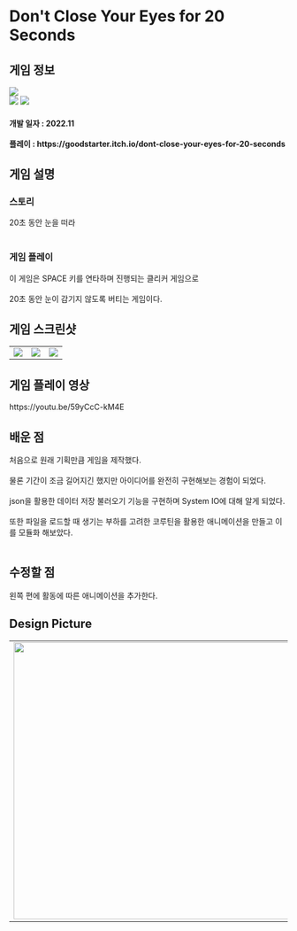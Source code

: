 # Don't Close Your Eyes for 20 Seconds
<div>
    <h2> 게임 정보 </h2>
    <img src = "https://img.itch.zone/aW1nLzEwNTk3Mzg2LnBuZw==/347x500/gP8twm.png"><br>
    <img src="https://img.shields.io/badge/Unity-yellow?style=flat-square&logo=Unity&logoColor=FFFFFF"/>
    <img src="https://img.shields.io/badge/Clicker-gray"/>
    <h4> 개발 일자 : 2022.11 <br><br>
    플레이 : https://goodstarter.itch.io/dont-close-your-eyes-for-20-seconds
    
  </div>
  <div>
    <h2> 게임 설명 </h2>
    <h3> 스토리 </h3>
     20초 동안 눈을 떠라<br><br>
    <h3> 게임 플레이 </h3>
     이 게임은 SPACE 키를 연타하며 진행되는 클리커 게임으로 <br><br>
     20초 동안 눈이 감기지 않도록 버티는 게임이다.
  </div> 
  <div>
    <h2> 게임 스크린샷 </h2>
      <table>
        <td><img src = "https://img.itch.zone/aW1hZ2UvMTcyMTk0Mi8xMDE3ODIzMy5wbmc=/347x500/HZXSXh.png"></td>
        <td><img src = "https://img.itch.zone/aW1hZ2UvMTcyMTk0Mi8xMDE3ODIzNC5wbmc=/347x500/JO0Ivk.png"></td>
        <td><img src = "https://img.itch.zone/aW1hZ2UvMTcyMTk0Mi8xMDE3ODIzNS5wbmc=/347x500/L79u2g.png"></td>
      </table>
  </div>
    <div>
    <h2> 게임 플레이 영상 </h2>
    https://youtu.be/59yCcC-kM4E
  </div>
  <div>
    <h2> 배운 점 </h2>
      처음으로 원래 기획만큼 게임을 제작했다.<br><br>
      물론 기간이 조금 길어지긴 했지만 아이디어를 완전히 구현해보는 경험이 되었다.<br><br>
      json을 활용한 데이터 저장 불러오기 기능을 구현하며 System IO에 대해 알게 되었다.<br><br>
      또한 파일을 로드할 때 생기는 부하를 고려한 코루틴을 활용한 애니메이션을 만들고 이를 모듈화 해보았다.<br><br>
  </div>
  <div>
    <h2> 수정할 점 </h2>
      왼쪽 편에 활동에 따른 애니메이션을 추가한다.
   <h2> Design Picture </h2>
   <table>
        <td><img src = "https://postfiles.pstatic.net/MjAyMjEwMDJfMjk2/MDAxNjY0Njc2MzY5OTc5.e0zxnwIelrGkbocZWSokgdMbbhFBPVnP0MyToqpH3eYg.3J6IUib14K1U9JXzR-GFlaajXtqsRauJZSh_RKb8XUkg.JPEG.tdj04131/20221002%EF%BC%BF110334.jpg?type=w773" height = 500></td>
      </table>
  </div>

